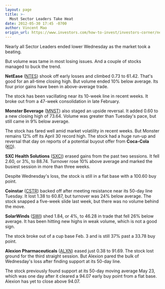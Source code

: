 ```yaml
---
layout: page
title: >-
  Most Sector Leaders Take Heat
date: 2012-05-30 17:45 -0700
author: Vincent Mao
origin_url: https://www.investors.com/how-to-invest/investors-corner/netease-stages-an-upside-reversal
---
```





Nearly all Sector Leaders ended lower Wednesday as the market took a beating.

  

But volume was tame in most losing issues. And a couple of stocks managed to buck the trend.

  

**NetEase** ([NTES](https://research.investors.com/quote.aspx?symbol=NTES)) shook off early losses and climbed 0.73 to 61.42. That's good for an all-time closing high. But volume ended 10% below average. Its four prior gains have been in above-average trade.

  

The stock has been vacillating near its 10-week line in recent weeks. It broke out from a 47-week consolidation in late February.

  

**Monster Beverage** ([MNST](https://research.investors.com/quote.aspx?symbol=MNST)) also staged an upside reversal. It added 0.60 to a new closing high of 73.64. Volume was greater than Tuesday's pace, but still came in 9% below average.

  

The stock has fared well amid market volatility in recent weeks. But Monster remains 12% off its April 30 record high. The stock had a huge run-up and reversal that day on reports of a potential buyout offer from **Coca-Cola** ([KO](https://research.investors.com/quote.aspx?symbol=KO)).

  

**SXC Health Solutions** ([SXCI](https://research.investors.com/quote.aspx?symbol=SXCI)) erased gains from the past two sessions. It fell 2.60, or 3%, to 88.74. Turnover rose 10% above average and marked the busiest session in more than three weeks.

  

Despite Wednesday's loss, the stock is still in a flat base with a 100.60 buy point.

  

**Coinstar** ([CSTR](https://research.investors.com/quote.aspx?symbol=CSTR)) backed off after meeting resistance near its 50-day line Tuesday. It lost 1.38 to 60.87, but turnover was 24% below average. The stock snapped a five-week slide last week, but there was no volume behind the move.

  

**SolarWinds** ([SWI](https://research.investors.com/quote.aspx?symbol=SWI)) shed 1.84, or 4%, to 46.28 in trade that fell 26% below average. It has been hitting new highs in weak volume, which is not a good sign.

  

The stock broke out of a cup base Feb. 3 and is still 37% past a 33.78 buy point.

  

**Alexion Pharmaceuticals** ([ALXN](https://research.investors.com/quote.aspx?symbol=ALXN)) eased just 0.38 to 91.69. The stock lost ground for the third straight session. But Alexion pared the bulk of Wednesday's loss after finding support at its 50-day line.

  

The stock previously found support at its 50-day moving average May 23, which was one day after it cleared a 94.07 early buy point from a flat base. Alexion has yet to close above 94.07.




